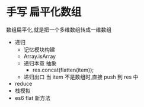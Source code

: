# 手写 扁平化数组

数组扁平化,就是把一个多维数组转成一维数组

- 递归
  - 记忆模块构建
  - Array.isArray
  - 递归本意 抽象
    - res.concat(flatten(item));
  - 递归出口
    当 item 不是数组时,直接 push 到 res 中
- reduce
- 栈模拟
- es6 flat 新方法
